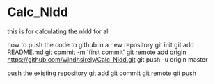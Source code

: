 # Calc_Nldd

this is for calculating the nldd for ali

how to push the code to github in a new repository
git init
git add README.md
git commit -m 'first commit'
git remote add origin https://github.com/windhsirely/Calc_Nldd.git
git push -u origin master


push the existing repository
git add
git commit
git remote
git push

